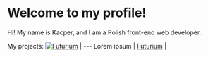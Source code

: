 # Welcome to my profile!

Hi! My name is Kacper, and I am a Polish front-end web developer.

My projects:
[![Futurium](https://github.com/kacperleague9.png?size=100)](https://media.discordapp.net/attachments/786343926810017902/789914861823328277/d3a55s9-6d5a7bbf-d171-4300-b6c6-64654d8502a9.png) |
--- Lorem ipsum |
[Futurium](https://media.discordapp.net/attachments/786343926810017902/789914861823328277/d3a55s9-6d5a7bbf-d171-4300-b6c6-64654d8502a9.png) |

